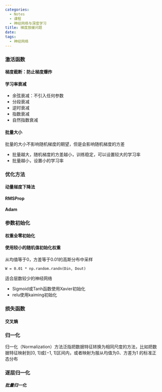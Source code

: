 ```yaml
---
categories:
  - Notes
  - 课程
  - 神经网络与深度学习
title: 梯度放缓问题
date: 
tags:
  - 神经网络
---
```

### 激活函数


#### 梯度截断：防止梯度爆炸



#### 学习率衰减
- 余弦衰减：不引入任何参数
- 分段衰减
- 逆时衰减
- 指数衰减
- 自然指数衰减

#### 批量大小
批量的大小不影响随机梯度的期望，但是会影响随机梯度的方差
- 批量越大，随机梯度的方差越小，训练稳定，可以设置较大的学习率
- 批量越小，设置小的学习率

### 优化方法
#### 动量梯度下降法

#### RMSProp

#### Adam

### 参数初始化
#### 权重全零初始化

#### 使用较小的随机值初始化权重
从均值等于0，方差等于0.01的高斯分布中采样
```
W = 0.01 * np.random.randn(Din, Dout)
```
适合层数较少的神经网络

- Sigmoid或Tanh函数使用Xavier初始化
- relu使用kaiming初始化

### 损失函数
#### 交叉熵

### 归一化

归一化（Normalization）方法泛指把数据特征转换为相同尺度的方法，比如把数据特征映射到[0, 1]或[−1, 1]区间内，或者映射为服从均值为0、方差为1 的标准正态分布

### 逐层归一化
##### 批量归一化
